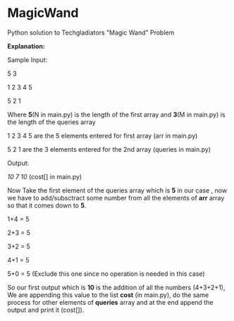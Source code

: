 # MagicWand
Python solution to Techgladiators "Magic Wand" Problem


**Explanation:**

Sample Input:

5 3

1 2 3 4 5

5 2 1

Where **5**(N in main.py) is the length of the first array and **3**(M in main.py) is the length of the queries array

1 2 3 4 5 are the 5 elements entered for first array (arr in main.py)

5 2 1 are the 3 elements entered for the 2nd array (queries in main.py)

Output:

_10 7 10_  (cost[] in main.py)

Now
Take the first element of the queries array which is **5** in our case , now we have to add/subsctract some number from all the elements of **arr** array so that it comes down to **5**.

1+4 = 5

2+3 = 5

3+2 = 5 

4+1 = 5

5+0 = 5  (Exclude this one since no operation is needed in this case)

So our first output which is **10** is the addition of all the numbers (4+3+2+1), We are appending this value to the list **cost** (in main.py), do the same process for other elements of **queries** array and at the end append the output and print it (cost[]).

